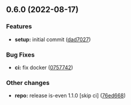 

## 0.6.0 (2022-08-17)


### Features

* **setup:** initial commit ([dad7027](https://github.com/tuan231195/monorepo-template/commit/dad7027a468a038a5267e16f007b69c6778b93d8))


### Bug Fixes

* **ci:** fix docker ([0757742](https://github.com/tuan231195/monorepo-template/commit/075774237cc2b8304cabe4fe57b5bdcea81f293a))


### Other changes

* **repo:** release is-even 1.1.0 [skip ci] ([76ed668](https://github.com/tuan231195/monorepo-template/commit/76ed66816f7824122802bac7da33ce2e821aa409))